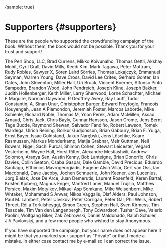 {sample: true}
# Supporters {#supporters}

These are the people who supported the crowdfunding campaign of the book. Without them, the book would not be possible.
Thank you for your trust and support!

The Perl Shop, LLC,
Brad Currens, Mikko Koivunalho, Thomas Oettli,
Akshay Mohit, Cyril Grall,
David Mills, Keedi Kim, Mark Tagawa, Peter Mottram, Rudy Robles, Sawyer X, Sören Laird Sörries, Thomas Lokajczyk,
Emmanuel Seyman, Warren Young,
Dave Cross, David Lee Crites, Gerhard Gonter, Ian Gates, John Steventon, Miller Hall, Uri Bruck, Vincent Boerner,
Alfonso Pinto Sampedro, Brandon Wood, John Pendreich, Joseph Kline, Joseph Bakker, Judith Hollenberger, Keith Miller, Larry Sherwood, Lorne Schachter, Michael F Maguire, Norman Gaywood, R Geoffrey Avery, Ray Lauff, Tudor Constantin,
A\. Sinan Unur, Christopher Burger, Edward Freyfogle, Francois Houyengah, Jean A Plamondon, Jeremiah Foster, Marcos Laborde, Mike Schienle, Richard Noble, Thomas M, Ynon Perek,
Adam McMillen, Assad Arnaud, Chris Jack, Chris Bayly, Gunnar Hansson, Jason Crome, Jens Bernt Tage Budde, Raymond Shewan, Salvador Fandiño,
Robert Lawson, Tomek Wardega, Ulrich Reining,
Borkur Gudjonsson, Brian Gaboury, Brian F. Yulga, Ernst Bayer, Issac Goldstand, Jakub Narębski, Jens Löschke, Kaare Rasmussen, Markus Monderkamp, Matija Grabnar, Meir Guttman, Neil Bowers, Nigel, Sachi Purcal, Shimon Cohen, Stewart Leicester, Vegard Vesterheim, Wayne Hall,
Horst Ritter,
Alexandre Mestiashvili, Andrew Solomon, Aranya Sen, Austin Kenny, Bob Lanteigne, Brian Donorfio, Chris Davies, Collin Seaton, Csaba Gaspar, Dale Gamble, David Precious, Eduardo Santiago, Efthimios Mavrogeorgiadis, Eugene Alvin Villar, Gert van Oss, Ian Macdonald, Dave Jacoby, Jochen Schnuerle, John Keener, Jon Lucenius, Jorg Bielak, Jose De Arce, Juan Demerutis, Laurent Rosenfeld, Keren Bartal, Kristen Kjoberg, Magnus Enger, Manfred Laner, Manuel Trujillo, Matthew Persico, Maxim Motylkov, Mikael Asp Somkane, Mike Weisenborn, Mike Whtaker, Mohammad S Anwar, Nikos Vaggalis, Olaf Alders, Paul Johnson, Paul M. Lambert, Peter Ulvskov, Peter Corrigan, Péter Gál, Phil Wells, Robert Threet, Rói á Torkilsheyggi, Simon Green, Stephen Hall, Sven Kirmess, Tim Teasdale, Tim Van den Langenbergh, Tony Edwardson, Tushar Dave, Valerio Paolini, Wolfgang Biker, Zak Zebrowski,
Daniel Maldonado, Ralph Schuler,
Jiří Pavlovský,
and a few more people who wished to stay Anonymous.

If you have supported the campaign, but your name does not appear here it might be that you marked your support as "Private" or that I made a mistake. In either case contact me by e-mail so I can correct the issue.
